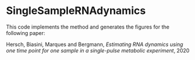 # SingleSampleRNAdynamics

This code implements the method and generates the figures for the following paper: 

Hersch, Biasini, Marques and Bergmann, *Estimating RNA dynamics using one time point for
one sample in a single-pulse metabolic experiment*, 2020
